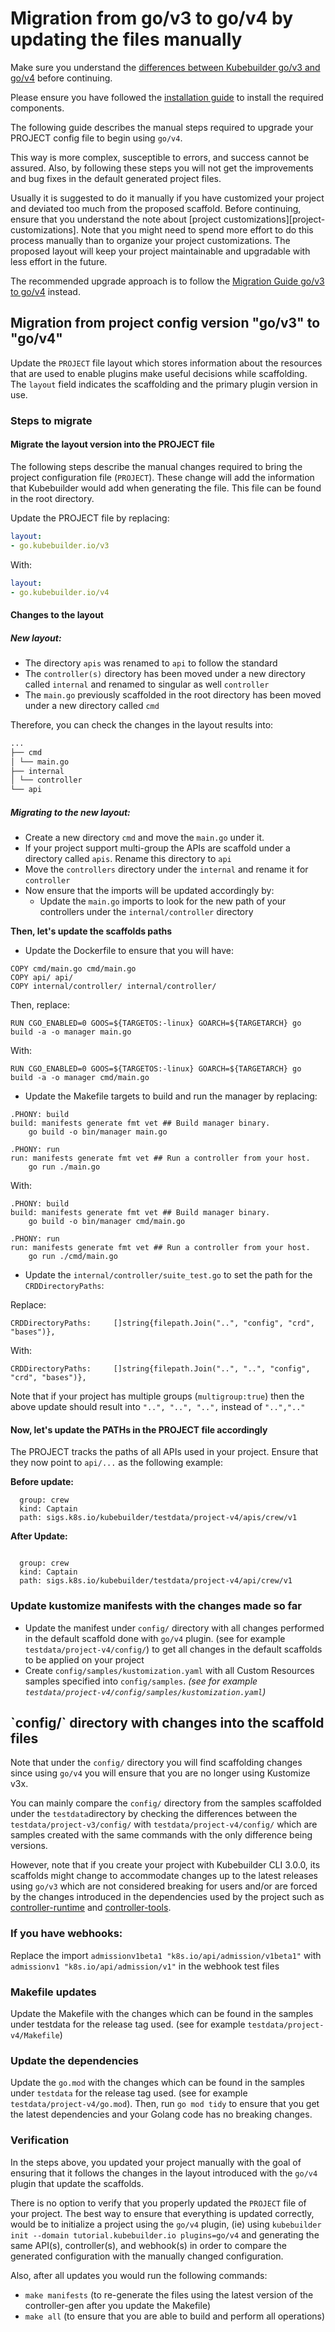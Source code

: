 # Migration from go/v3 to go/v4 by updating the files manually

Make sure you understand the [differences between Kubebuilder go/v3 and go/v4][v3vsv4]
before continuing.

Please ensure you have followed the [installation guide][quick-start]
to install the required components.

The following guide describes the manual steps required to upgrade your PROJECT config file to begin using `go/v4`.

This way is more complex, susceptible to errors, and success cannot be assured. Also, by following these steps you will not get the improvements and bug fixes in the default generated project files.

Usually it is suggested to do it manually if you have customized your project and deviated too much from the proposed scaffold. Before continuing, ensure that you understand the note about [project customizations][project-customizations]. Note that you might need to spend more effort to do this process manually than to organize your project customizations. The proposed layout will keep your project maintainable and upgradable with less effort in the future.

The recommended upgrade approach is to follow the [Migration Guide go/v3 to go/v4][migration-guide-gov3-to-gov4] instead.

## Migration from project config version "go/v3" to "go/v4"

Update the `PROJECT` file layout which stores information about the resources that are used to enable plugins make
useful decisions while scaffolding. The `layout` field indicates the scaffolding and the primary plugin version in use.

### Steps to migrate

#### Migrate the layout version into the PROJECT file

The following steps describe the manual changes required to bring the project configuration file (`PROJECT`).
These change will add the information that Kubebuilder would add when generating the file. This file can be found in the root directory.

Update the PROJECT file by replacing:

```yaml
layout:
- go.kubebuilder.io/v3
```

With:

```yaml
layout:
- go.kubebuilder.io/v4

```

#### Changes to the layout

##### New layout:

- The directory `apis` was renamed to `api` to follow the standard
- The `controller(s)` directory has been moved under a new directory called `internal` and renamed to singular as well `controller`
- The `main.go` previously scaffolded in the root directory has been moved under a new directory  called `cmd`

Therefore, you can check the changes in the layout results into:

```sh
...
├── cmd
│ └── main.go
├── internal
│ └── controller
└── api
```

##### Migrating to the new layout:

- Create a new directory `cmd` and move the `main.go` under it.
- If your project support multi-group the APIs are scaffold under a directory called `apis`. Rename this directory to `api`
- Move the `controllers` directory under the `internal` and rename it for `controller`
- Now ensure that the imports will be updated accordingly by:
  - Update the `main.go` imports to look for the new path of your controllers under the `internal/controller` directory

**Then, let's update the scaffolds paths**

- Update the Dockerfile to ensure that you will have:

```
COPY cmd/main.go cmd/main.go
COPY api/ api/
COPY internal/controller/ internal/controller/
```

Then, replace:

```
RUN CGO_ENABLED=0 GOOS=${TARGETOS:-linux} GOARCH=${TARGETARCH} go build -a -o manager main.go

```

With:

```
RUN CGO_ENABLED=0 GOOS=${TARGETOS:-linux} GOARCH=${TARGETARCH} go build -a -o manager cmd/main.go
```

- Update the Makefile targets to build and run the manager by replacing:

```
.PHONY: build
build: manifests generate fmt vet ## Build manager binary.
	go build -o bin/manager main.go

.PHONY: run
run: manifests generate fmt vet ## Run a controller from your host.
	go run ./main.go
```

With:

```
.PHONY: build
build: manifests generate fmt vet ## Build manager binary.
	go build -o bin/manager cmd/main.go

.PHONY: run
run: manifests generate fmt vet ## Run a controller from your host.
	go run ./cmd/main.go
```

- Update the `internal/controller/suite_test.go` to set the path for the `CRDDirectoryPaths`:

Replace:

```
CRDDirectoryPaths:     []string{filepath.Join("..", "config", "crd", "bases")},
```

With:

```
CRDDirectoryPaths:     []string{filepath.Join("..", "..", "config", "crd", "bases")},
```

Note that if your project has multiple groups (`multigroup:true`) then the above update should result into `"..", "..", "..",` instead of `"..",".."`

#### Now, let's update the PATHs in the PROJECT file accordingly

The PROJECT tracks the paths of all APIs used in your project. Ensure that they now point to `api/...` as the following example:

**Before update:**
```
  group: crew
  kind: Captain
  path: sigs.k8s.io/kubebuilder/testdata/project-v4/apis/crew/v1
```

**After Update:**
```

  group: crew
  kind: Captain
  path: sigs.k8s.io/kubebuilder/testdata/project-v4/api/crew/v1
```

### Update kustomize manifests with the changes made so far

- Update the manifest under `config/` directory with all changes performed in the default scaffold done with `go/v4` plugin. (see for example `testdata/project-v4/config/`) to get all changes in the
  default scaffolds to be applied on your project
- Create `config/samples/kustomization.yaml` with all Custom Resources samples specified into `config/samples`. _(see for example `testdata/project-v4/config/samples/kustomization.yaml`)_

<aside class="warning">
<h1>`config/` directory with changes into the scaffold files</h1>

Note that under the `config/` directory you will find scaffolding changes since using
`go/v4` you will ensure that you are no longer using Kustomize v3x.

You can mainly compare the `config/` directory from the samples scaffolded under the `testdata`directory by
checking the differences between the `testdata/project-v3/config/` with `testdata/project-v4/config/` which
are samples created with the same commands with the only difference being versions.

However, note that if you create your project with Kubebuilder CLI 3.0.0, its scaffolds
might change to accommodate changes up to the latest releases using `go/v3` which are not considered
breaking for users and/or are forced by the changes introduced in the dependencies
used by the project such as [controller-runtime][controller-runtime] and [controller-tools][controller-tools].

</aside>

### If you have webhooks:

Replace the import `admissionv1beta1 "k8s.io/api/admission/v1beta1"` with `admissionv1 "k8s.io/api/admission/v1"` in the webhook test files

### Makefile updates

Update the Makefile with the changes which can be found in the samples under testdata for the release tag used. (see for example `testdata/project-v4/Makefile`)

### Update the dependencies

Update the `go.mod` with the changes which can be found in the samples under `testdata` for the release tag used. (see for example `testdata/project-v4/go.mod`). Then, run
`go mod tidy` to ensure that you get the latest dependencies and your Golang code has no breaking changes.

### Verification

In the steps above, you updated your project manually with the goal of ensuring that it follows
the changes in the layout introduced with the `go/v4` plugin that update the scaffolds.

There is no option to verify that you properly updated the `PROJECT` file of your project.
The best way to ensure that everything is updated correctly, would be to initialize a project using the `go/v4` plugin,
(ie) using `kubebuilder init --domain tutorial.kubebuilder.io plugins=go/v4` and generating the same API(s),
controller(s), and webhook(s) in order to compare the generated configuration with the manually changed configuration.

Also, after all updates you would run the following commands:

- `make manifests` (to re-generate the files using the latest version of the controller-gen after you update the Makefile)
- `make all` (to ensure that you are able to build and perform all operations)

[v3vsv4]: v3vsv4.md
[quick-start]: ./../quick-start.md#installation
[migration-guide-gov3-to-gov4]: migration_guide_gov3_to_gov4.md
[controller-tools]: https://github.com/kubernetes-sigs/controller-tools/releases
[controller-runtime]: https://github.com/kubernetes-sigs/controller-runtime/releases
[multi-group]: multi-group.md

